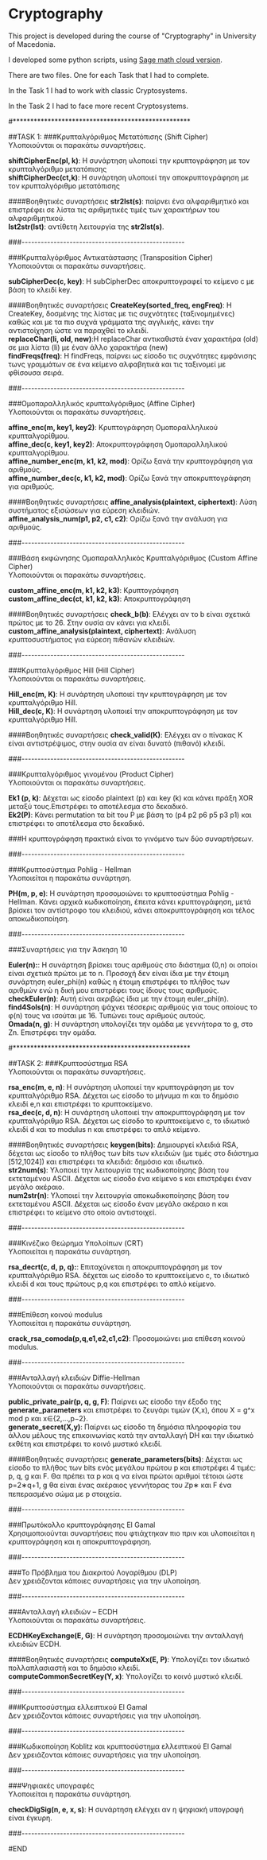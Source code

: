 # Cryptography

This project is developed during the course of "Cryptography" in University of Macedonia.

I developed some python scripts, using [Sage math cloud version](https://cloud.sagemath.com/).

There are two files. One for each Task that I had to complete.

In the Task 1 I had to work with classic Cryptosystems.

In the Task 2 I had to face more recent Cryptosystems.

#***************************************************

##TASK 1: 
###Κρυπταλγόριθμος Μετατόπισης (Shift Cipher)  <br>
Υλοποιούνται οι παρακάτω συναρτήσεις. <br>

**shiftCipherEnc(pl, k)**: Η συνάρτηση υλοποιεί την κρυπτογράφηση με τον κρυπταλγόριθμο μετατόπισης<br>
**shiftCipherDec(ct,k)**: Η συνάρτηση υλοποιεί την αποκρυπτογράφηση με τον κρυπταλγόριθμο μετατόπισης<br>

####Βοηθητικές συναρτήσεις
**str2lst(s)**: παίρνει ένα αλφαριθμητικό και επιστρέφει σε λίστα τις αριθμητικές τιμές των χαρακτήρων του αλφαριθμητικού.<br>
**lst2str(lst)**: αντίθετη λειτουργία της **str2lst(s)**.<br>

###---------------------------------------------------<br>

###Κρυπταλγόριθμος Αντικατάστασης (Transposition Cipher) <br>
Υλοποιούνται οι παρακάτω συναρτήσεις. <br>

**subCipherDec(c, key)**: Η subCipherDec αποκρυπτογραφεί το κείμενο c με βάση το κλειδί key.<br>

####Βοηθητικές συναρτήσεις
**CreateKey(sorted_freq, engFreq)**:  Η CreateKey, δοσμένης της λίστας με τις συχνότητες (ταξινομημένες) καθώς και με τα πιο συχνά γράμματα της αγγλικής, κάνει την αντιστοίχηση ώστε να παραχθεί το κλειδί.<br>
**replaceChar(li, old, new)**:Η replaceChar αντικαθιστά έναν χαρακτήρα (old) σε μια λίστα (li) με έναν άλλο χαρακτήρα (new)<br>
**findFreqs(freq)**: Η findFreqs, παίρνει ως είσοδο τις συχνότητες εμφάνισης τωνς γραμμάτων σε ένα κείμενο αλφαβητικά και τις ταξινομεί με φθίσουσα σειρά.<br>

###---------------------------------------------------<br>

###Ομοπαραλληλικός κρυπταλγόριθμος (Affine Cipher)  <br>
Υλοποιούνται οι παρακάτω συναρτήσεις. <br>

**affine_enc(m, key1, key2)**: Κρυπτογράφηση Ομοποραλληλικού κρυπταλγορίθμου.<br>
**affine_dec(c, key1, key2)**: Αποκρυπτογράφηση Ομοπαραλληλικού κρυπταλγορίθμου.<br>
**affine_number_enc(m, k1, k2, mod)**: Ορίζω ξανά την κρυπτογράφηση για αριθμούς.<br>
**affine_number_dec(c, k1, k2, mod)**: Ορίζω ξανά την αποκρυπτογράφηση για αριθμούς.<br>

####Βοηθητικές συναρτήσεις
**affine_analysis(plaintext, ciphertext)**: Λύση συστήματος εξισώσεων για εύρεση κλειδιών.<br>
**affine_analysis_num(p1, p2, c1, c2)**: Ορίζω ξανά την ανάλυση για αριθμούς.<br>

###---------------------------------------------------<br>

###Βάση εκφώνησης Ομοπαραλληλικός Κρυπταλγόριθμος (Custom Affine Cipher) <br>
Υλοποιούνται οι παρακάτω συναρτήσεις. <br>

**custom_affine_enc(m, k1, k2, k3)**: Κρυπτογράφηση<br>
**custom_affine_dec(ct, k1, k2, k3)**: Αποκρυπτογράφηση<br>

####Βοηθητικές συναρτήσεις
**check_b(b)**: Ελέγχει αν το b είναι σχετικά πρώτος με το 26. Στην ουσία αν κάνει για κλειδί.<br>
**custom_affine_analysis(plaintext, ciphertext)**: Ανάλυση κρυπτοσυστήματος για εύρεση πιθανών κλειδιών.<br>

###---------------------------------------------------<br>

###Κρυπταλγόριθμος Hill (Hill Cipher)  <br>
Υλοποιούνται οι παρακάτω συναρτήσεις. <br>

**Hill_enc(m, K)**: Η συνάρτηση υλοποιεί την κρυπτογράφηση με τον κρυπταλγόριθμο Hill.<br>
**Hill_dec(c, K)**: Η συνάρτηση υλοποιεί την αποκρυπτογράφηση με τον κρυπταλγόριθμο Hill.<br>

####Βοηθητικές συναρτήσεις
**check_valid(K)**: Ελέγχει αν ο πίνακας K είναι αντιστρέψιμος, στην ουσία αν είναι δυνατό (πιθανό) κλειδί.<br>

###---------------------------------------------------<br>

###Κρυπταλγόριθμος γινομένου (Product Cipher)  <br>
Υλοποιούνται οι παρακάτω συναρτήσεις. <br>

**Ek1 (p, k)**: Δέχεται ως είσοδο plaintext (p) και key (k) και κάνει πράξη XOR μεταξύ τους.Επιστρέφει το αποτέλεσμα στο δεκαδικό.<br>
**Ek2(P)**: Κάνει permutation τα bit του P με βάση το (p4 p2 p6 p5 p3 p1) και επιστρέφει το αποτέλεσμα στο δεκαδικό.<br>

###Η κρυπτογράφηση πρακτικά είναι το γινόμενο των δύο συναρτήσεων.<br>

###---------------------------------------------------<br>

###Κρυπτοσύστημα Pohlig - Hellman  <br>
Υλοποιείται η παρακάτω συνάρτηση. <br>

**PH(m, p, e)**: Η συνάρτηση προσομοιώνει το κρυπτοσύστημα Pohlig - Hellman. Κάνει αρχικά κωδικοποίηση, έπειτα κάνει κρυπτογράφηση, μετά βρίσκει τον αντίστροφο του κλειδιού, κάνει αποκρυπτογράφηση και τέλος αποκωδικοποίηση.<br>

###---------------------------------------------------<br>

###Συναρτήσεις για την Άσκηση 10  <br>

**Euler(n):**: Η συνάρτηση βρίσκει τους αριθμούς στο διάστημα (0,n) οι οποίοι είναι σχετικά πρώτοι με το n. Προσοχή δεν είναι ίδια με την έτοιμη συνάρτηση euler_phi(n) καθώς η έτοιμη επιστρέφει το πλήθος των αριθμών ενώ η δική μου επιστρέφει τους ίδιους τους αριθμούς.<br>
**checkEuler(n)**: Αυτή είναι ακριβώς ίδια με την έτοιμη euler_phi(n).<br>
**find4Sols(n)**: Η συνάρτηση ψάχνει τέσσερις αριθμούς για τους οποίους το φ(n) τους να ισούται με 16. Τυπώνει τους αριθμούς αυτούς.<br>
**Omada(n, g)**: Η συνάρτηση υπολογίζει την ομάδα με γεννήτορα το g, στο Zn. Επιστρέφει την ομάδα.<br>

#***************************************************<br>

##TASK 2: 
###Κρυπτοσύστημα RSA  <br>
Υλοποιούνται οι παρακάτω συναρτήσεις. <br>

**rsa_enc(m, e, n)**: Η συνάρτηση υλοποιεί την κρυπτογράφηση με τον κρυπταλγόριθμο RSA. Δέχεται ως είσοδο το μήνυμα m  και το δημόσιο κλειδί e,n και επιστρέφει το κρυπτοκείμενο.<br>
**rsa_dec(c, d, n)**: Η συνάρτηση υλοποιεί την αποκρυπτογράφηση με τον κρυπταλγόριθμο RSA. Δέχεται ως είσοδο το κρυπτοκείμενο c, το ιδιωτικό κλειδί d και το modulus n και επιστρέφει το απλό κείμενο.<br>

####Βοηθητικές συναρτήσεις
**keygen(bits)**: Δημιουργεί κλειδιά RSA, δέχεται ως είσοδο το πλήθος των bits των κλειδιών (με τιμές στο διάστημα [512,1024]) και επιστρέφει τα κλειδιά: δημόσιο και ιδιωτικό.<br>
**str2num(s)**:  Υλοποιεί την λειτουργία της κωδικοποίησης βάση του εκτεταμένου ASCII. Δέχεται ως είσοδο ένα κείμενο s και επιστρέφει έναν μεγάλο ακέραιο.<br>
**num2str(n)**: Υλοποιεί την λειτουργία αποκωδικοποίησης βάση του εκτεταμένου ASCII. Δέχεται ως είσοδο έναν μεγάλο ακέραιο n και επιστρέφει το κείμενο στο οποίο αντιστοιχεί. <br>

###---------------------------------------------------<br>

###Κινέζικο Θεώρημα Υπολοίπων (CRT)  <br>
Υλοποιείται η παρακάτω συνάρτηση. <br>

**rsa_decrt(c, d, p, q):**: Επιταχύνεται η αποκρυπτογράφηση με τον κρυπταλγόριθμο RSA. δέχεται ως είσοδο το κρυπτοκείμενο c, το ιδιωτικό κλειδί d και τους πρώτους p,q και επιστρέφει το απλό κείμενο.<br>

###---------------------------------------------------<br>

###Επίθεση κοινού modulus <br>
Υλοποιείται η παρακάτω συνάρτηση. <br>

**crack_rsa_comoda(p,q,e1,e2,c1,c2)**: Προσομοιώνει μια επίθεση κοινού modulus.

###---------------------------------------------------<br>

###Ανταλλαγή κλειδιών Diffie-Hellman  <br>
Υλοποιούνται οι παρακάτω συναρτήσεις. <br>

**public_private_pair(p, q, g, F)**: Παίρνει ως είσοδο την έξοδο της **generate_parameters** και επιστρέφει το ζευγάρι τιμών (X,x), όπου  X = g^x mod p και x∈{2,…,p−2}.<br>
**generate_secret(X,y)**: Παίρνει ως είσοδο τη δημόσια πληροφορία του άλλου μέλους της επικοινωνίας κατά την ανταλλαγή DH και την ιδιωτικό εκθέτη και επιστρέφει το κοινό μυστικό κλειδί.<br>

####Βοηθητικές συναρτήσεις
**generate_parameters(bits)**: Δέχεται ως είσοδο το πλήθος των bits ενός μεγάλου πρώτου p και επιστρέφει 4 τιμές: p, q, g και F. Θα πρέπει τα p και q να είναι πρώτοι αριθμοί τέτοιοι ώστε p=2∗q+1, g θα είναι ένας ακέραιος γεννήτορας του ℤp∗ και F ένα πεπερασμένο σώμα με p στοιχεία.<br>

###---------------------------------------------------<br>


###Πρωτόκολλο κρυπτογράφησης El Gamal  <br>
Χρησιμοποιούνται συναρτήσεις που φτιάχτηκαν πιο πριν και υλοποιείται η κρυπτογράφηση και η αποκρυπτογράφηση.<br>

###---------------------------------------------------<br>

###Το Πρόβλημα του Διακριτού Λογαρίθμου (DLP)  <br>
Δεν χρειάζονται κάποιες συναρτήσεις για την υλοποίηση. <br>

###---------------------------------------------------<br>

###Ανταλλαγή κλειδιών – ECDH  <br>
Υλοποιούνται οι παρακάτω συναρτήσεις. <br>

**ECDHKeyExchange(E, G)**: Η συνάρτηση προσομοιώνει την ανταλλαγή κλειδιών ECDH.<br>

####Βοηθητικές συναρτήσεις
**computeXx(E, P)**: Υπολογίζει τον ιδιωτικό πολλαπλασιαστή και το δημόσιο κλειδί.<br>
**computeCommonSecretKey(Y, x)**: Υπολογίζει το κοινό μυστικό κλειδί.<br>

###---------------------------------------------------<br>

###Κρυπτοσύστημα ελλειπτικού El Gamal <br>
Δεν χρειάζονται κάποιες συναρτήσεις για την υλοποίηση. <br>

###---------------------------------------------------<br>

###Κωδικοποίηση Koblitz και κρυπτοσύστημα ελλειπτικού El Gamal <br>
Δεν χρειάζονται κάποιες συναρτήσεις για την υλοποίηση. <br>

###---------------------------------------------------<br>

###Ψηφιακές υπογραφές  <br>
Υλοποιείται η παρακάτω συνάρτηση. <br>

**checkDigSig(n, e, x, s)**: Η συνάρτηση ελέγχει αν η ψηφιακή υπογραφή είναι έγκυρη.<br>

###---------------------------------------------------<br>

#END
